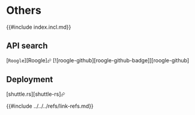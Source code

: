 # Others

{{#include index.incl.md}}

## API search

[`Roogle`][Roogle]⮳  [![roogle-github][roogle-github-badge]][roogle-github]

## Deployment

[shuttle.rs][shuttle-rs]⮳

{{#include ../../../refs/link-refs.md}}
